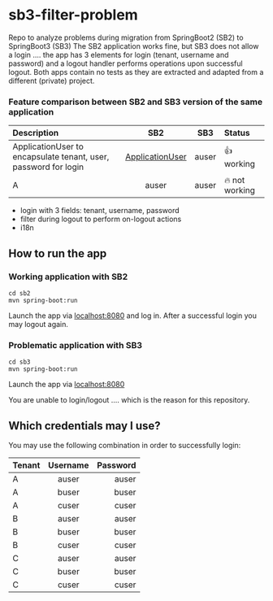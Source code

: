 # sb3-filter-problem
Repo to analyze problems during migration from SpringBoot2 (SB2) to SpringBoot3 (SB3)
The SB2 application works fine, but SB3 does not allow a login ....
the app has 3 elements for login (tenant, username and password) and a logout handler performs operations upon successful logout.
Both apps contain no tests as they are extracted and adapted from a different (private) project.

### Feature comparison between SB2 and SB3 version of the same application

| Description                                                     |                                              SB2                                               |    SB3     | Status          |
|:----------------------------------------------------------------|:----------------------------------------------------------------------------------------------:|:----------:|:----------------|
| ApplicationUser to encapsulate tenant, user, password for login | [ApplicationUser](./blob/main/sb2/src/main/java/de/aikiit/prototype/user/ApplicationUser.java) |   auser    | 👍 working      |
| A                                                               |                                             auser                                              |   auser    | 🔥 not working  |

* login with 3 fields: tenant, username, password
* filter during logout to perform on-logout actions
* i18n

## How to run the app

### Working application with SB2

```
cd sb2 
mvn spring-boot:run
```
Launch the app via [localhost:8080](http://localhost:8080)
and log in.
After a successful login you may logout again.

### Problematic application with SB3

```
cd sb3 
mvn spring-boot:run
```
Launch the app via [localhost:8080](http://localhost:8080)

You are unable to login/logout .... which is the reason for this repository.

## Which credentials may I use?

You may use the following combination in order to successfully login:

| Tenant | Username | Password |
|:-------|:--------:|---------:|
| A      |  auser   |    auser |
| A      |  buser   |    buser |
| A      |  cuser   |    cuser |
| B      |  auser   |    auser |
| B      |  buser   |    buser |
| B      |  cuser   |    cuser |
| C      |  auser   |    auser |
| C      |  buser   |    buser |
| C      |  cuser   |    cuser |

